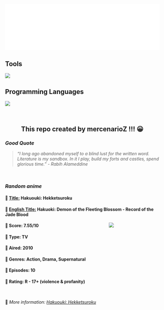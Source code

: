 
<img src="svg/nai.svg" />

<p>
  <h2>Tools</h2>
  <a href="https://skillicons.dev">
    <img src="https://skillicons.dev/icons?i=git,bash,vim,ubuntu,tensorflow,pytorch,docker,raspberrypi" />
  </a>

  <br />

  <h2>Programming Languages</h2>

  <a href="https://skillicons.dev">
    <img src="https://skillicons.dev/icons?i=python,c,cpp" />
  </a>
</p>

<br />

<h2 align="center">This repo created by mercenarioZ !!! 😀</h2>
<h3><i>Good Quote</i></h3>

<blockquote>
<i>
“I long ago abandoned myself to a blind lust for the written word. Literature is my sandbox. In it I play, build my forts and castles, spend glorious time.” - Rabih Alameddine
</i>
</blockquote>

<br />

<h3><i>Random anime</i></h3>

<h4>
  <strong>🥭 <u>Title:</u></strong> Hakuouki: Hekketsuroku
</h4>

<h4>🌿 <u>English Title:</u> Hakuoki: Demon of the Fleeting Blossom - Record of the Jade Blood</h4>

<img align="right" width="165" src=https://cdn.myanimelist.net/images/anime/12/71797.jpg />

<h4>🌱 Score: 7.55/10</h4>

<h4>🌲 Type: TV</h4>

<h4>🌴 Aired: 2010</h4>

<h4>🌵 Genres: Action, Drama, Supernatural</h4>

<h4>🥑 Episodes: 10</h4>

<h4>🍏 Rating: R - 17+ (violence & profanity)</h4>

<br />

🍂 *More information: [Hakuouki: Hekketsuroku](https://myanimelist.net/anime/9065/Hakuouki__Hekketsuroku)*
    